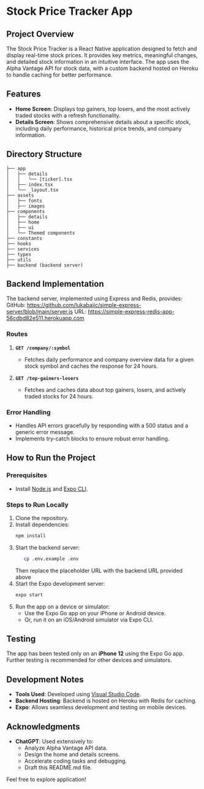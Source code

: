 # Stock Price Tracker App

## Project Overview

The Stock Price Tracker is a React Native application designed to fetch and display real-time stock prices. It provides key metrics, meaningful changes, and detailed stock information in an intuitive interface. The app uses the Alpha Vantage API for stock data, with a custom backend hosted on Heroku to handle caching for better performance.

## Features

- **Home Screen**: Displays top gainers, top losers, and the most actively traded stocks with a refresh functionality.
- **Details Screen**: Shows comprehensive details about a specific stock, including daily performance, historical price trends, and company information.

## Directory Structure

```
├── app
│   ├── details
│   │   └── [ticker].tsx
│   ├── index.tsx
│   └── _layout.tsx
├── assets
│   ├── fonts
│   ├── images
├── components
│   ├── details
│   ├── home
│   ├── ui
│   └── Themed components
├── constants
├── hooks
├── services
├── types
├── utils
├── backend (backend server)
```

## Backend Implementation

The backend server, implemented using Express and Redis, provides:
GitHub: https://github.com/lukabajic/simple-express-server/blob/main/server.js
URL: https://simple-express-redis-app-56cdbd82e511.herokuapp.com

### Routes

1. **`GET /company/:symbol`**

   - Fetches daily performance and company overview data for a given stock symbol and caches the response for 24 hours.

2. **`GET /top-gainers-losers`**
   - Fetches and caches data about top gainers, losers, and actively traded stocks for 24 hours.

### Error Handling

- Handles API errors gracefully by responding with a 500 status and a generic error message.
- Implements try-catch blocks to ensure robust error handling.

## How to Run the Project

### Prerequisites

- Install [Node.js](https://nodejs.org/) and [Expo CLI](https://expo.dev/).

### Steps to Run Locally

1. Clone the repository.
2. Install dependencies:
   ```bash
   npm install
   ```
3. Start the backend server:
   ```bash
      cp .env.example .env
   ```
   Then replace the placeholder URL with the backend URL provided above
4. Start the Expo development server:
   ```bash
   expo start
   ```
5. Run the app on a device or simulator:
   - Use the Expo Go app on your iPhone or Android device.
   - Or, run it on an iOS/Android simulator via Expo CLI.

## Testing

The app has been tested only on an **iPhone 12** using the Expo Go app. Further testing is recommended for other devices and simulators.

## Development Notes

- **Tools Used**: Developed using [Visual Studio Code](https://code.visualstudio.com/).
- **Backend Hosting**: Backend is hosted on Heroku with Redis for caching.
- **Expo**: Allows seamless development and testing on mobile devices.

## Acknowledgments

- **ChatGPT**: Used extensively to:
  - Analyze Alpha Vantage API data.
  - Design the home and details screens.
  - Accelerate coding tasks and debugging.
  - Draft this README.md file.

Feel free to explore application!
